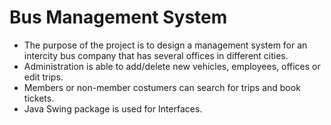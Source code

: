 # Bus Management System

- The purpose of the project is to design a management system for an intercity bus company that has several offices in different cities. 
- Administration is able to add/delete new vehicles, employees, offices or edit trips.
- Members or non-member costumers can search for trips and book tickets.
- Java Swing package is used for Interfaces.
